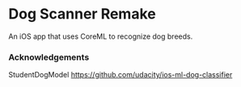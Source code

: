 # Dog Scanner Remake

An iOS app that uses CoreML to recognize dog breeds.

### Acknowledgements

StudentDogModel
https://github.com/udacity/ios-ml-dog-classifier

